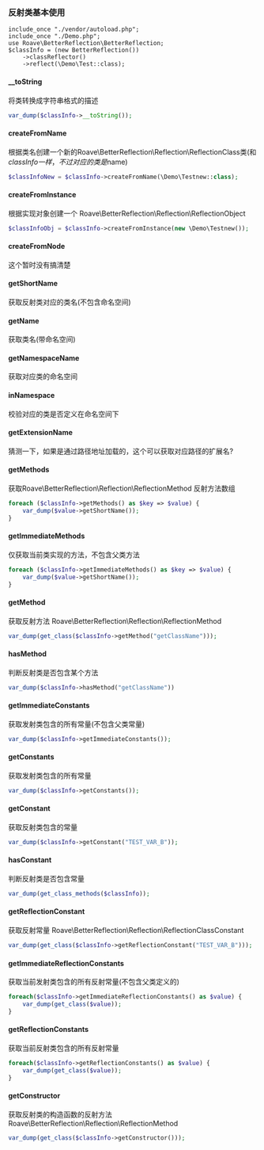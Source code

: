 ### 反射类基本使用
```shell
include_once "./vendor/autoload.php";
include_once "./Demo.php";
use Roave\BetterReflection\BetterReflection;
$classInfo = (new BetterReflection())
    ->classReflector()
    ->reflect(\Demo\Test::class);
```

#### __toString
将类转换成字符串格式的描述
```php
var_dump($classInfo->__toString());
```

#### createFromName
根据类名创建一个新的Roave\BetterReflection\Reflection\ReflectionClass类(和$classInfo一样，不过对应的类是$name)
```php
$classInfoNew = $classInfo->createFromName(\Demo\Testnew::class);
```

#### createFromInstance
根据实现对象创建一个 Roave\BetterReflection\Reflection\ReflectionObject 
```php
$classInfoObj = $classInfo->createFromInstance(new \Demo\Testnew());
```

#### createFromNode
这个暂时没有搞清楚


#### getShortName
获取反射类对应的类名(不包含命名空间)

#### getName
获取类名(带命名空间)

#### getNamespaceName
获取对应类的命名空间

#### inNamespace
校验对应的类是否定义在命名空间下

#### getExtensionName
猜测一下，如果是通过路径地址加载的，这个可以获取对应路径的扩展名?


#### getMethods
获取Roave\BetterReflection\Reflection\ReflectionMethod 反射方法数组
```php
foreach ($classInfo->getMethods() as $key => $value) {
    var_dump($value->getShortName());
}
```

#### getImmediateMethods
仅获取当前类实现的方法，不包含父类方法
```php
foreach ($classInfo->getImmediateMethods() as $key => $value) {
    var_dump($value->getShortName());
}
```

#### getMethod
获取反射方法  Roave\BetterReflection\Reflection\ReflectionMethod
```php
var_dump(get_class($classInfo->getMethod("getClassName")));
```

#### hasMethod
判断反射类是否包含某个方法
```php
var_dump($classInfo->hasMethod("getClassName"))
```


#### getImmediateConstants
获取发射类包含的所有常量(不包含父类常量)
```php
var_dump($classInfo->getImmediateConstants());
```

#### getConstants
获取发射类包含的所有常量
```php
var_dump($classInfo->getConstants());
```

#### getConstant
获取反射类包含的常量
```php
var_dump($classInfo->getConstant("TEST_VAR_B"));
```

#### hasConstant
判断反射类是否包含常量
```php
var_dump(get_class_methods($classInfo));
```

#### getReflectionConstant
获取反射常量  Roave\BetterReflection\Reflection\ReflectionClassConstant
```php
var_dump(get_class($classInfo->getReflectionConstant("TEST_VAR_B")));
```

#### getImmediateReflectionConstants
获取当前发射类包含的所有反射常量(不包含父类定义的)
```php
foreach($classInfo->getImmediateReflectionConstants() as $value) {
    var_dump(get_class($value));
}
```

#### getReflectionConstants
获取当前反射类包含的所有反射常量
```php
foreach($classInfo->getReflectionConstants() as $value) {
    var_dump(get_class($value));
}
```

#### getConstructor
获取反射类的构造函数的反射方法  Roave\BetterReflection\Reflection\ReflectionMethod
```php
var_dump(get_class($classInfo->getConstructor()));
```

